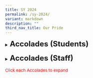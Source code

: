 ```yaml
---
title: SY 2024
permalink: /sy-2024/
variant: markdown
description: ""
third_nav_title: Our Pride
---
```

<details><summary><span style="font-size: 18pt;"><b>Accolades (Students)</b></span></summary>
<h5>National Creative Poem Writing Competition (Chinese Language)</h5>
<span style="font-size: 10pt;">
<span style="color:blue;">•</span><b>Distinction Award:</b><br>
-Qin ZiXuan Victor - 4F<br>
-Tan Jing Zhong Eldred - 4G<br>
-Yong Yi Lu - 6E<br></span><br>
	
<h5>28th National Primary Schools cum 15th Singapore-Malaysia-Brunei On-The-Spot Chinese Creative Essay Writing Competition</h5>
<span style="font-size: 10pt;">
<span style="color:blue;">•</span><b>Distinction Award:</b><br>
-Chong Qi Yan - 5 Respect</span><br>

<h5>ML Teevers Competition (Pertandingan Teevers)</h5>
<span style="font-size: 10pt;">
<span style="color:blue;">•</span><b>2nd place in the Primary Category:</b><br>
-Eizz Fazwafiy Bin Muhammad Fazli - 5 Diligence<br>
-Halyza Arabelle Thomas - 5 Diligence</span><br>
<h5>Visual Spatial Mathlympics 2024 </h5>
<span style="font-size: 10pt;">
<span style="color:blue;">•</span><b>Bronze (individual):</b><br>
-Emily Ng Min Qi <br>
-Jocelyn Lau Bee Yee <br>
-Lim Ming You <br>
-Quek Su En, Adalia<br>
<span style="color:blue;">•</span><b>Silver (individual):</b><br> 
-Feng Yanbo</span><br>
<h5>7th National Text Recital Competition</h5>
<span style="font-size: 10pt;">
	<span style="color:blue;">•</span><b>Silver Award (Group):</b><br>
-Shao Qingxi - 3 Respect<br>
-Emma See Xi Ern - 3 Perseverance<br>
-Lin Xin Yang - 3 Perseverance<br>
<span style="color:blue;">•</span><b>Bronze Awards (Group):</b><br> 
-Huan Zizhou - 4F<br>
-Tan Jing Zhong Eldred - 4G</span><br>
<h5>Singapore Youth Festival (SYF)</h5>
<table style="border: 1px solid rgb(42, 42, 42); width: 773px;"><tbody>
<tr>
<td width="208" style="padding: 8px; text-align: center; border: 1px solid rgb(42, 42, 42);"><b>Synopsis</b></td>
<td width="208" style="padding: 8px; text-align: center; border: 1px solid rgb(42, 42, 42);"><b>SYF AP Event</b></td>
<td width="208" class="" style="padding: 8px; text-align: center; border: 1px solid rgb(42, 42, 42);"><b>Results</b></td></tr>
<tr>
<td rowspan="7" width="208" style="padding: 8px; text-align: center; border: 1px solid rgb(42, 42, 42);">The Singapore Youth Festival (SYF) is an annual event organised by the Arts
Education Branch, Ministry of Education that celebrates the vitality of our youth and diverse talents in arts. This year the school took charge in the SYF Arts Presentation (AP) to make a positive difference to themselves and their peers in developing character and 21st century competencies through the arts. </td>
<td width="208" style="padding: 8px; text-align: center; border: 1px solid rgb(42, 42, 42);">Guzheng Ensemble</td>
<td width="208" class="" style="padding: 8px; text-align: center; border: 1px solid rgb(42, 42, 42);">Distinction</td></tr>
<tr>
<td width="208" style="padding: 8px; text-align: center; border: 1px solid rgb(42, 42, 42);">Harmonica Ensemble</td>
<td width="208" style="padding: 8px; text-align: center; border: 1px solid rgb(42, 42, 42);">Accomplishment</td></tr>
<tr>
<td width="208" style="padding: 8px; text-align: center; border: 1px solid rgb(42, 42, 42);">Concert Band</td>
<td width="208" style="padding: 8px; text-align: center; border: 1px solid rgb(42, 42, 42);">Commendation</td></tr>
<tr>
<td width="208" style="padding: 8px; text-align: center; border: 1px solid rgb(42, 42, 42);">Indian Dance</td>
<td width="208" style="padding: 8px; text-align: center; border: 1px solid rgb(42, 42, 42);">Accomplishment</td></tr>
<tr>
<td width="208" style="padding: 8px; text-align: center; border: 1px solid rgb(42, 42, 42);">Malay Dance</td>
<td width="208" style="padding: 8px; text-align: center; border: 1px solid rgb(42, 42, 42);">Accomplishment</td></tr>	
<tr>
<td width="208" style="padding: 8px; text-align: center; border: 1px solid rgb(42, 42, 42);">Choir</td>
<td width="208" style="padding: 8px; text-align: center; border: 1px solid rgb(42, 42, 42);">Distinction</td></tr>	
<tr>
<td width="208" style="padding: 8px; text-align: center; border: 1px solid rgb(42, 42, 42);">Chinese Dance</td>
<td width="208" style="padding: 8px; text-align: center; border: 1px solid rgb(42, 42, 42);">Accomplishment</td></tr>	
</tbody></table>



</details>
<br>
<details><summary><span style="font-size: 18pt;"><b>Accolades (Staff)</b></span></summary>
<h5>National Day Awards 2024</h5>
<span style="font-size: 10pt;">
<span style="color:blue;">•</span> <b>Commendation Medal</b><br>
-Mrs Kimberly Walker<br></span>
<span style="font-size: 10pt;">
<span style="color:blue;">•</span> <b>Long Service Medal</b><br>
-Mrs Karen Selvarajan<br>
-Mrs Susan Kwan<br>
-Mr Safarudin Bin Mustafa<br>
-Mdm Loh Foong Leng<br>
-Ms Tan Hui Ping<br></span>
	
<h5>Public Sector Transformation Awards 2024</h5>
<span style="font-size: 10pt;">
<span style="color:blue;">•</span> <b>Exemplary Innovator Award</b><br>
-Mr Chan Kok Hong<br></span>
<h5>MOE Long Service Awards 2024</h5>
<span style="font-size: 10pt;">
<span style="color:blue;">•</span> <b>5 Years MOE Long Service Award:</b><br>
- Mdm Callie Yu<br>
<span style="color:blue;">•</span> <b>10 Years MOE Long Service Award:</b><br>
- Ms Eugenia Lim<br>
- Mr Zhao Zhiyong<br>
<span style="color:blue;">•</span> <b>15 Years MOE Long Service Award:</b><br>
- Mdm Junianah Binte Shamsudin<br>
- Mrs Charmaine Tan<br>
- Mr Roszaimy Bin Roslan<br>
- Mdm Norsuhana Bte Em<br>
- Mr Nur Muhammad Bin Abdul Rahman<br>
- Mrs Angie Chng<br>
- Mrs Kimberly Walker<br>
- Ms Chua Leng Leng<br>
<span style="color:blue;">•</span> <b>20 Years MOE Long Service Award:</b><br>
- Mdm Lara De Souza-Ang<br>
- Mdm Noor Faieza Binte Noordin<br>
- Mdm Nurwani Bte Yacob<br>
- Ms Winnie Soo<br>
- Ms Noor Hairozan Bte Jumaat<br>
- Mrs Lim Siew Pei<br>
- Mdm  Padmawathy D/O Vellusamy<br>
- Mrs Casren Aw<br>
- Mdm Shahidah Bte Md Fadzillah<br>
<span style="color:blue;">•</span> <b>25 Years MOE Long Service Award:</b><br>
- Mr Safarudin B Mustafa<br>
- Mr Roslan B Sa’Ad<br>
- Mrs Eileen Seet<br>
<span style="color:blue;">•</span> <b>30 Years MOE Long Service Award:</b><br>
- Mdm Sally Heng<br>
- Mrs Rina Liang<br>
<span style="color:blue;">•</span> <b>35 Years MOE Long Service Award:</b><br>
- Mr Mohamed Khir Bin Mohd Sapuan<br></span>

	
</details>
<br><span style="font-size: 10pt;color:red;">Click each Accolades to expand</span>